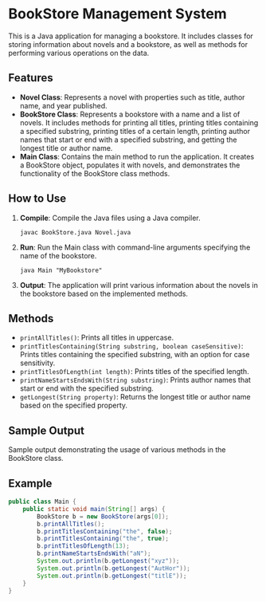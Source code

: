 # BookStore Management System

This is a Java application for managing a bookstore. It includes classes for storing information about novels and a bookstore, as well as methods for performing various operations on the data.

## Features

- **Novel Class**: Represents a novel with properties such as title, author name, and year published.
- **BookStore Class**: Represents a bookstore with a name and a list of novels. It includes methods for printing all titles, printing titles containing a specified substring, printing titles of a certain length, printing author names that start or end with a specified substring, and getting the longest title or author name.
- **Main Class**: Contains the main method to run the application. It creates a BookStore object, populates it with novels, and demonstrates the functionality of the BookStore class methods.

## How to Use

1. **Compile**: Compile the Java files using a Java compiler.
   ```
   javac BookStore.java Novel.java
   ```

2. **Run**: Run the Main class with command-line arguments specifying the name of the bookstore.
   ```
   java Main "MyBookstore"
   ```

3. **Output**: The application will print various information about the novels in the bookstore based on the implemented methods.

## Methods

- `printAllTitles()`: Prints all titles in uppercase.
- `printTitlesContaining(String substring, boolean caseSensitive)`: Prints titles containing the specified substring, with an option for case sensitivity.
- `printTitlesOfLength(int length)`: Prints titles of the specified length.
- `printNameStartsEndsWith(String substring)`: Prints author names that start or end with the specified substring.
- `getLongest(String property)`: Returns the longest title or author name based on the specified property.

## Sample Output

Sample output demonstrating the usage of various methods in the BookStore class.

## Example

```java
public class Main {
    public static void main(String[] args) {
        BookStore b = new BookStore(args[0]);
        b.printAllTitles();
        b.printTitlesContaining("the", false);
        b.printTitlesContaining("the", true);
        b.printTitlesOfLength(13);
        b.printNameStartsEndsWith("aN");
        System.out.println(b.getLongest("xyz"));
        System.out.println(b.getLongest("AutHor"));
        System.out.println(b.getLongest("titlE"));
    }
}
```

